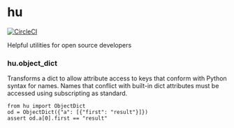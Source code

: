# hu

[![CircleCI](https://circleci.com/gh/holdenweb/hu.svg?style=svg)](https://circleci.com/gh/holdenweb/hu "Build Status")

Helpful utilities for open source developers

### hu.object_dict

Transforms a dict to allow attribute access to keys that conform with Python syntax
for names. Names that conflict with built-in dict attributes must be accessed using
subscripting as standard.

    from hu import ObjectDict
    od = ObjectDict({"a": [{"first": "result"}]})
    assert od.a[0].first == "result"
